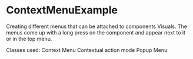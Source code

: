 # ContextMenuExample

Creating different menus that can be attached to components
Visuals. The menus come up with a long press on the component
and appear next to it or in the top menu.

Classes used:
Context Menu
Contextual action mode
Popup Menu